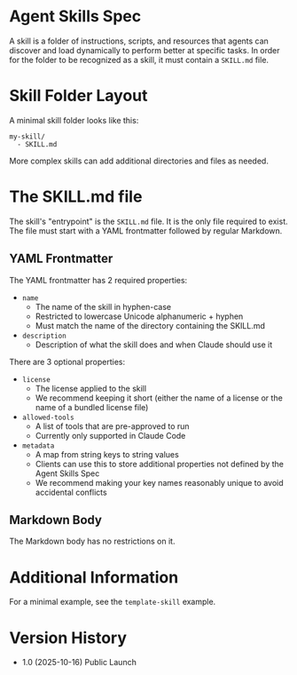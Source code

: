 # Agent Skills Spec

A skill is a folder of instructions, scripts, and resources that agents can discover and load dynamically to perform better at specific tasks. In order for the folder to be recognized as a skill, it must contain a `SKILL.md` file. 

# Skill Folder Layout

A minimal skill folder looks like this: 

```
my-skill/
  - SKILL.md
```

More complex skills can add additional directories and files as needed.


# The SKILL.md file

The skill's "entrypoint" is the `SKILL.md` file. It is the only file required to exist. The file must start with a YAML frontmatter followed by regular Markdown. 

## YAML Frontmatter

The YAML frontmatter has 2 required properties:

- `name`
    - The name of the skill in hyphen-case
    - Restricted to lowercase Unicode alphanumeric + hyphen
    - Must match the name of the directory containing the SKILL.md
- `description` 
    - Description of what the skill does and when Claude should use it

There are 3 optional properties:

- `license`
    - The license applied to the skill
    - We recommend keeping it short (either the name of a license or the name of a bundled license file)
- `allowed-tools` 
    - A list of tools that are pre-approved to run
    - Currently only supported in Claude Code
- `metadata`
    - A map from string keys to string values
    - Clients can use this to store additional properties not defined by the Agent Skills Spec
    - We recommend making your key names reasonably unique to avoid accidental conflicts

## Markdown Body

The Markdown body has no restrictions on it.

# Additional Information

For a minimal example, see the `template-skill` example.

# Version History

- 1.0 (2025-10-16) Public Launch
